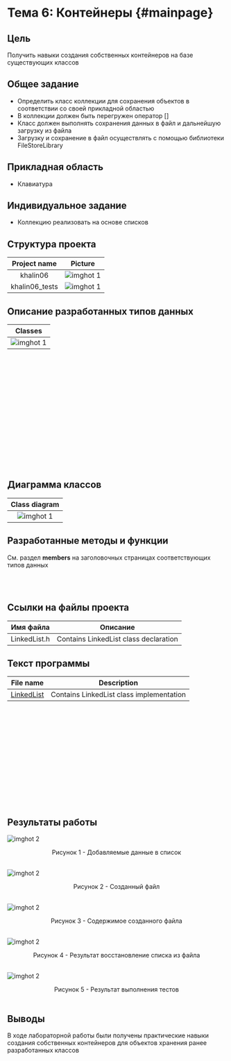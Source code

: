 # Тема 6: Контейнеры {#mainpage}

## Цель
Получить навыки создания собственных контейнеров на базе существующих классов

## Общее задание
- Определить класс коллекции <Container> для сохранения объектов в соответствии со своей прикладной областью
- В коллекции должен быть перегружен оператор []
- Класс должен выполнять сохранения данных в файл и дальнейшую загрузку из файла 
- Загрузку и сохранение в файл осуществлять с помощью библиотеки FileStoreLibrary

## Прикладная область
- Клавиатура

## Индивидуальное задание
- Коллекцию реализовать на основе списков



## Структура проекта
|Project name | Picture |
| :-: | :-: |
|khalin06 |![imghot 1](screenshots/str_kh06.JPG) |
|khalin06_tests |![imghot 1](screenshots/str_kh06_tests.JPG) |


## Описание разработанных типов данных
| Classes |
| :-: |
| ![imghot 1](screenshots/kh06_classes.jpg) |
<br><br><br><br><br><br><br><br><br><br><br><br><br><br><br>

## Диаграмма классов
| Class diagram |
| :-: |
|  ![imghot 1](screenshots/ClassDiagram.jpg) |


## Разработанные методы и функции
См. раздел <b>members</b> на заголовочных страницах соответствующих типов данных

<br><br>
## Ссылки на файлы проекта
| Имя файла | Описание|
| :-: | :-: |
| LinkedList.h | Contains LinkedList class declaration |

## Текст программы
| File name | Description |
| :-: | :-: |
| <a href="_linked_list_8h_source.html">LinkedList</a> | Contains LinkedList class implementation |
<br><br><br><br><br><br><br><br><br><br><br><br><br>

## Результаты работы
![imghot 2](screenshots/res_saving.JPG)
<div align="center">Рисунок 1 - Добавляемые данные в список</b></div><br>

![imghot 2](screenshots/res_file.JPG)
<div align="center">Рисунок 2 - Созданный файл</b></div><br>

![imghot 2](screenshots/res_file2.JPG)
<div align="center">Рисунок 3 - Содержимое созданного файла</b></div><br>

![imghot 2](screenshots/res_loaded.JPG)
<div align="center">Рисунок 4 - Результат восстановление списка из файла</b></div><br>

![imghot 2](screenshots/tests.JPG)
<div align="center">Рисунок 5 - Результат выполнения тестов</b></div><br>

## Выводы
В ходе лабораторной работы были получены практические навыки создания собственных контейнеров для объектов хранения ранее разработанных классов